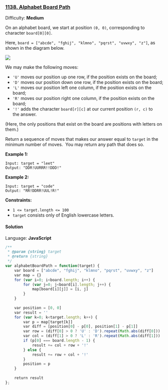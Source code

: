 ### [1138\. Alphabet Board Path](https://leetcode.com/problems/alphabet-board-path/)

Difficulty: **Medium**


On an alphabet board, we start at position `(0, 0)`, corresponding to character `board[0][0]`.

Here, `board = ["abcde", "fghij", "klmno", "pqrst", "uvwxy", "z"]`, as shown in the diagram below.

![](https://assets.leetcode.com/uploads/2019/07/28/azboard.png)

We may make the following moves:

*   `'U'` moves our position up one row, if the position exists on the board;
*   `'D'` moves our position down one row, if the position exists on the board;
*   `'L'` moves our position left one column, if the position exists on the board;
*   `'R'` moves our position right one column, if the position exists on the board;
*   `'!'` adds the character `board[r][c]` at our current position `(r, c)` to the answer.

(Here, the only positions that exist on the board are positions with letters on them.)

Return a sequence of moves that makes our answer equal to `target` in the minimum number of moves.  You may return any path that does so.

**Example 1:**

```
Input: target = "leet"
Output: "DDR!UURRR!!DDD!"
```

**Example 2:**

```
Input: target = "code"
Output: "RR!DDRR!UUL!R!"
```

**Constraints:**

*   `1 <= target.length <= 100`
*   `target` consists only of English lowercase letters.


#### Solution

Language: **JavaScript**

```javascript
/**
 * @param {string} target
 * @return {string}
 */
var alphabetBoardPath = function(target) {
    var board = ["abcde", "fghij", "klmno", "pqrst", "uvwxy", "z"]
    var map = {}
    for (var i=0; i<board.length; i++) {
        for (var j=0; j<board[i].length; j++) {
            map[board[i][j]] = [i, j]
        }
    }
    
    var position = [0, 0]
    var result = ''
    for (var k=0; k<target.length; k++) {
        var p = map[target[k]]
        var diff = [position[0] - p[0], position[1] - p[1]]
        var row = (diff[0] > 0 ? 'U' : 'D').repeat(Math.abs(diff[0]))
        var col = (diff[1] > 0 ? 'L' : 'R').repeat(Math.abs(diff[1]))
        if (p[0] === board.length - 1) {
            result += col + row + '!'
        } else {
            result += row + col + '!'
        }
        position = p
    }
    
    return result
};
```